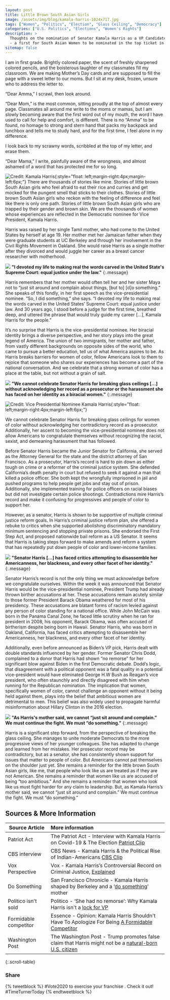 ```yaml
---
layout: post
title: Little Brown South Asian Girls
image: /assets/img/blog/kamala-harris-1024x717.jpg
tags: ["Women", "Politics", "Election", "Glass Ceiling", "Democracy"]
categories: ["U.S. Politics", "Elections", "Women's Rights"] 
description: >
  Thoughts on the nomination of Senator Kamala Harris as a VP Candidate for U.S. 2020 Elections 
  - a first for South Asian Women to be nominated in the top ticket in either political party.  
sitemap: false
---
```

I am in first grade. Brightly colored paper, the scent of freshly sharpened colored pencils, and the boisterous laughter of my classmates fill my classroom. We are making Mother’s Day cards and are supposed to fill the page with a sweet letter to our moms. But I sit at my desk, frozen, unsure who to address the letter to.

“Dear Amma,” I scrawl, then look around.

“Dear Mom,” is the most common, sitting proudly at the top of almost every page. Classmates all around me write to the moms or mamas, but I am slowly becoming aware that the first word out of my mouth, the word I have used to call for help and comfort, is different. There is no “Amma” to be found, no homage to strong and stern hand that packs my backpack and lunchbox and tells me to study hard, and for the first time, I feel alone in my difference.

I look back to my scrawny words, scribbled at the top of my letter, and erase them.

“Dear Mama,” I write, painfully aware of the wrongness, and almost ashamed of a word that has protected me for so long.

![Credit: Kamala Harris](/assets/img/blog/kamala-harris-childhood.jpg){:style="float: left;margin-right:4px;margin-left:6px;"}
There are thousands of stories like mine. Stories of little brown South Asian girls who feel afraid to eat their rice and curries and get mocked for the pungent smell that sticks to their clothes. Stories of little brown South Asian girls who reckon with the feeling of difference and feel like there is only one path. Stories of little brown South Asian girls who are trapped by their gender and brown skin. We are the thousands of women whose experiences are reflected in the Democratic nominee for Vice President, Kamala Harris.

Harris was raised by her single Tamil mother, who had come to the United States by herself at age 19. Her mother met her Jamaican father when they were graduate students at UC Berkeley and through her involvement in the Civil Rights Movement in Oakland. She would raise Harris as a single mother after they divorced and would juggle her career as a breast cancer researcher with motherhood. 


![](/assets/img/icons/icon-bell-120x120.png) **"I devoted my life to making real the words carved in the United State's Supreme Court: equal justice under the law."**
{:.message}

Harris remembers that her mother would often tell her and her sister Maya not to “just sit around and complain about things, [but to] [d]o something.” She speaks of this fondly, in her first speech as the vice-presidential nominee. “So, I did something,” she says. “I devoted my life to making real the words carved in the United States’ Supreme Court: equal justice under law. And 30 years ago, I stood before a judge for the first time, breathed deep, and uttered the phrase that would truly guide my career […], Kamala Harris for the people.”

It’s no surprise that Harris is the vice-presidential nominee. Her biracial identity brings a diverse perspective, and her story plays into the great legend of America. The union of two immigrants, her mother and father, from vastly different backgrounds on opposite sides of the world, who came to pursue a better education, tell us of what America aspires to be. As Harris breaks barriers for women of color, fellow Americans look to them to rejoice that someone who shares our experiences has become a part of the national conversation. And we celebrate that a strong woman of color has a place at the table, but not without a grain of salt.

![](/assets/img/icons/icon-bell-120x120.png) **"We cannot celebrate Senator Harris for breaking glass ceilings [...] without acknowledging her record as a prosecutor or the harassment she has faced on her identity as a biracial women."**
{:.message}


![Credit: Vice Presidential Nominee Kamala Harris](/assets/img/blog/kamala-harris-podium.jpg){:style="float: left;margin-right:4px;margin-left:6px;"}

We cannot celebrate Senator Harris for breaking glass ceilings for women of color without acknowledging her contradictory record as a prosecutor. Additionally, her ascent to becoming the vice-presidential nominee does not allow Americans to congratulate themselves without recognizing the racist, sexist, and demeaning harassment that has followed.

Before Senator Harris became the Junior Senator for California, she served as the Attorney General for the state and the district attorney of San Francisco. As a prosecutor, Harris’s record is hard to pin down as either tough on crime or a reformer of the criminal justice system. She defended California’s death penalty in court but refused to seek it against a man that killed a police officer. She both kept the wrongfully imprisoned in jail and pushed programs to help people get jobs and stay out of prison. Additionally, she implemented training for police officers on racial biases but did not investigate certain police shootings. Contradictions mire Harris’s record and make it confusing for progressives and people of color to support her.

However, as a senator, Harris is shown to be supportive of multiple criminal justice reform goals. In Harris’s criminal justice reform plan, she offered a rebuke to critics when she supported abolishing discriminatory mandatory minimum sentencing and stopping private prisons. She endorsed the First Step Act, and proposed nationwide bail reform as a US Senator. It seems that Harris is taking steps forward to make amends and reform a system that has repeatedly put down people of color and lower-income families.

![](/assets/img/icons/icon-bell-120x120.png) **"Senator Harris [...] has faced critics attempting to disassemble her Americanness, her blackness, and every other facet of her identity."**
{:.message}

Senator Harris’s record is not the only thing we must acknowledge before we congratulate ourselves. Within the week it was announced that Senator Harris would be the vice-presidential nominee, President Trump had already thrown birther accusations at her. These accusations remain acutely similar to those former President Barack Obama weathered for most of his presidency. These accusations are blatant forms of racism levied against any person of color standing for a national office. While John McCain was born in the Panama Canal Zone, he faced little scrutiny when he ran for president in 2008, his opponent, Barack Obama, was often accused of birtherism despite being born in Hawaii. Senator Harris, who was born in Oakland, California, has faced critics attempting to disassemble her Americanness, her blackness, and every other facet of her identity.

Additionally, even before announced as Biden’s VP pick, Harris dealt with double standards influenced by her gender. Former Senator Chris Dodd, complained to a donor that Harris had shown “no remorse” for her significant blow against Biden in the first Democratic debate. Dodd’s logic, that disagreement with a political opponent was a fatal quality in a potential vice-president would have eliminated George H.W Bush as Reagan’s vice president, who often staunchly and directly disagreed with him when running for the Republican nomination. The implication that women, specifically women of color, cannot challenge an opponent without it being held against them, plays into the belief that ambitious women are detrimental to men. This belief was also widely used to propagate harmful misinformation about Hillary Clinton in the 2016 election.

![](/assets/img/icons/icon-bell-120x120.png) **"As Harris's mother said, we cannot “just sit around and complain.” We must continue the fight. We must “do something."**
{:.message}

Harris is a significant step forward, from the perspective of breaking the glass ceiling. She manages to unite moderate Democrats to the more progressive views of her younger colleagues. She has adapted to change and learned from her mistakes. Her prosecutor record may be contradictory, but as a senator, she has consistently shown support for issues that matter to people of color. But Americans cannot pat themselves on the shoulder just yet. She remains a reminder for the little brown South Asian girls, like me, that people who look like us are treated as if they are not American. She remains a reminder that women like us are accused of being “too ambitious.” And she remains a reminder that women who look like us must fight harder for any claim to leadership. But, as Kamala Harris’s mother said, we cannot “just sit around and complain.” We must continue the fight. We must “do something.”

## Sources & More Information

| Source Article | More information |
|-----------------|:-------------------|
| Patriot Act  | The Patriot Act - Interview with Kamala Harris on Covid-19 & The Election [Patriot Clip] |
| CBS interview | CBS News - Kamala Harris & the Political Rise of Indian-Americans [CBS Clip] | 
| Vox Perspective | Vox - Kamala Harris’s Controversial Record on Criminal Justice, [Explained] |
| Do Something | San Francisco Chronicle - Kamala Harris shaped by Berkeley and a ‘[do something]’ mother |
| Politico isn't sold | Politico - ‘She had no remorse’: Why Kamala Harris isn't a [lock for VP] |
| Formidable competitor | Essence - Opinion: Kamala Harris Shouldn't Have To Apologize For Being [A Formidable Competitor] |
| Washington Post | The Washington Post - Trump promotes false claim that Harris might not be a [natural-born U.S. citizen] |
{:.scroll-table}

### Share
{% tweetblock %}
#Vote2020  to exercise your franchise . Check it out! #TimeTurnerToday
{% endtweetblock %}

[Patriot Clip]: https://youtu.be/2eiaJvIxpGg
[CBS Clip]: https://youtu.be/dFcgdLa7Qik
[Explained]: https://www.vox.com/future-perfect/2019/1/23/18184192/kamala-harris-president-campaign-criminal-justice-record
[do something]: https://www.sfchronicle.com/politics/article/Kamala-Harris-was-shaped-by-Berkeley-and-a-mother-15485359.php
[lock for VP]: https://www.politico.com/news/2020/07/27/kamala-harris-biden-vp-381829
[A Formidable Competitor]: https://www.essence.com/news/politics/chris-dodd-loyalty-kamala-harris-remarks/
[natural-born U.S. citizen]: https://www.washingtonpost.com/politics/2020/08/13/trump-falsely-claims-harris-might-not-be-us-citizen/


